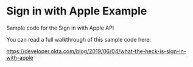 # Sign in with Apple Example

Sample code for the Sign in with Apple API

You can read a full walkthrough of this sample code here:

https://developer.okta.com/blog/2019/06/04/what-the-heck-is-sign-in-with-apple
